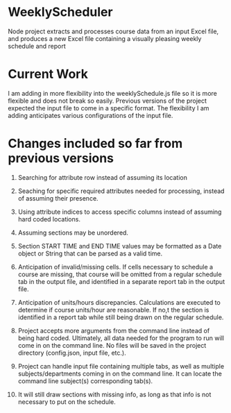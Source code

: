 # WeeklyScheduler
Node project extracts and processes course data from an input Excel file, and produces a new Excel file containing a visually pleasing weekly schedule and report

# Current Work
I am adding in more flexibility into the weeklySchedule.js file so it is more flexible and does not break so easily. Previous versions of the project expected the input file to come in a specific format. The flexibility I am adding anticipates various configurations of the input file.

# Changes included so far from previous versions
1. Searching for attribute row instead of assuming its location

2. Seaching for specific required attributes needed for processing, instead of assuming their presence.

3. Using attribute indices to access specific columns instead of assuming hard coded locations.

4. Assuming sections may be unordered.

5. Section START TIME and END TIME values may be formatted as a Date object or String that can be parsed as a valid time.

6. Anticipation of invalid/missing cells. If cells necessary to schedule a course are missing, that course will be omitted from a regular schedule tab in the output file, and identified in a separate report tab in the output file.

7. Anticipation of units/hours discrepancies. Calculations are executed to determine if course units/hour are reasonable. If no,t the section is identified in a report tab while still being drawn on the regular schedule.

8. Project accepts more arguments from the command line instead of being hard coded. Ultimately, all data needed for the program to run will come in on the command line. No files will be saved in the project directory (config.json, input file, etc.).

9. Project can handle input file containing multiple tabs, as well as multiple subjects/departments coming in on the command line. It can locate the command line subject(s) corresponding tab(s).

10. It will still draw sections with missing info, as long as that info is not necessary to put on the schedule.
